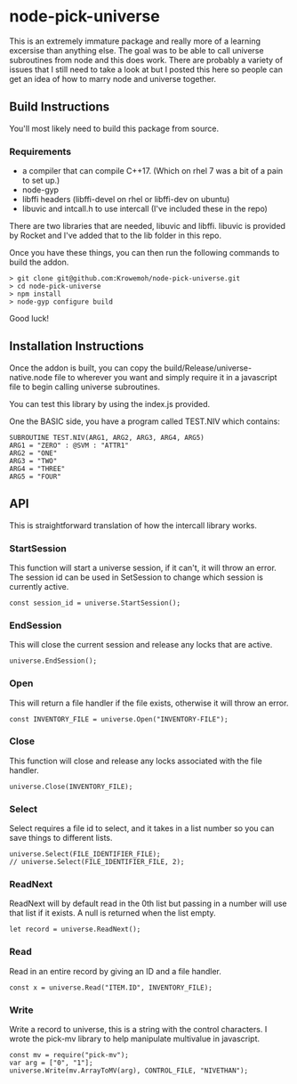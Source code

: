 # node-pick-universe

This is an extremely immature package and really more of a learning excersise than anything else. The goal was to be able to call universe subroutines from node and this does work. There are probably a variety of issues that I still need to take a look at but I posted this here so people can get an idea of how to marry node and universe together.

## Build Instructions

You'll most likely need to build this package from source. 


### Requirements

- a compiler that can compile C++17. (Which on rhel 7 was a bit of a pain to set up.)
- node-gyp 
- libffi headers (libffi-devel on rhel or libffi-dev on ubuntu)
- libuvic and intcall.h to use intercall (I've included these in the repo)

There are two libraries that are needed, libuvic and libffi. libuvic is provided by Rocket and I've added that to the lib folder in this repo.

Once you have these things, you can then run the following commands to build the addon.

```
> git clone git@github.com:Krowemoh/node-pick-universe.git
> cd node-pick-universe
> npm install
> node-gyp configure build
```

Good luck!

## Installation Instructions

Once the addon is built, you can copy the build/Release/universe-native.node file to wherever you want and simply require it in a javascript file to begin calling universe subroutines.

You can test this library by using the index.js provided.

One the BASIC side, you have a program called TEST.NIV which contains:
```
SUBROUTINE TEST.NIV(ARG1, ARG2, ARG3, ARG4, ARG5)
ARG1 = "ZERO" : @SVM : "ATTR1"
ARG2 = "ONE"
ARG3 = "TWO"
ARG4 = "THREE"
ARG5 = "FOUR"
```

## API

This is straightforward translation of how the intercall library works.

### StartSession

This function will start a universe session, if it can't, it will throw an error. The session id can be used in SetSession to change which session is currently active.

```
const session_id = universe.StartSession();
```

### EndSession

This will close the current session and release any locks that are active.

```
universe.EndSession();
```

### Open

This will return a file handler if the file exists, otherwise it will throw an error.

```
const INVENTORY_FILE = universe.Open("INVENTORY-FILE");
```

### Close

This function will close and release any locks associated with the file handler.

```
universe.Close(INVENTORY_FILE);
```

### Select

Select requires a file id to select, and it takes in a list number so you can save things to different lists.

```
universe.Select(FILE_IDENTIFIER_FILE);
// universe.Select(FILE_IDENTIFIER_FILE, 2);
```

### ReadNext

ReadNext will by default read in the 0th list but passing in a number will use that list if it exists. A null is returned when the list empty.

```
let record = universe.ReadNext();
```

### Read

Read in an entire record by giving an ID and a file handler.

```
const x = universe.Read("ITEM.ID", INVENTORY_FILE);
```

### Write

Write a record to universe, this is a string with the control characters. I wrote the pick-mv library to help manipulate multivalue in javascript.

```
const mv = require("pick-mv");
var arg = ["0", "1"];
universe.Write(mv.ArrayToMV(arg), CONTROL_FILE, "NIVETHAN");
```


